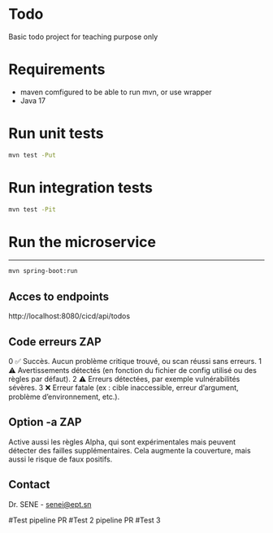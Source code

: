 
# Todo
Basic todo project for teaching purpose only 

# Requirements
<ul>
 <li>maven comfigured to be able to run mvn, or use wrapper</li>
  <li> Java 17</li>
</ul>

# Run unit tests
```sh
mvn test -Put
```

# Run integration tests
```sh
mvn test -Pit
```

# Run the microservice
 --- 
```sh
mvn spring-boot:run
```

## Acces to endpoints
http://localhost:8080/cicd/api/todos

## Code erreurs ZAP
0	✅ Succès. Aucun problème critique trouvé, ou scan réussi sans erreurs.
1	⚠️ Avertissements détectés (en fonction du fichier de config utilisé ou des règles par défaut).
2	⚠️ Erreurs détectées, par exemple vulnérabilités sévères.
3	❌ Erreur fatale (ex : cible inaccessible, erreur d’argument, problème d’environnement, etc.).

## Option -a ZAP
Active aussi les règles Alpha, qui sont expérimentales mais peuvent détecter des failles supplémentaires. Cela augmente la couverture, mais aussi le risque de faux positifs.

## Contact

Dr. SENE - <a href="mailto:senei@ept.sn">senei@ept.sn</a>

#Test pipeline PR
#Test 2 pipeline PR
#Test 3